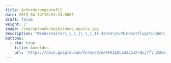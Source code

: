 ```yaml
---
title: Anforderungsprofil
date: 2019-04-14T10:51:24.000Z
draft: false
weight: 2
image: /img/uploads/ausbildung_aquila.jpg
description: "Mindestalter\_\_\_|\_\_\_15 Jahre\n\nMindestflugstunden\_\_\_|\_\_\_45 Stunden\n\nKosten\_\_\_|\_\_\_CHF 18'000.– bis 22'000.–\n\nAusbildungsdauer\_\_\_|\_\_\_ca. 1.5 Jahre\n\nGesundheit\_\_\_|\_\_\_Medical Class 2"
buttons:
  - cta: true
    title: Anmelden
    url: 'https://docs.google.com/forms/d/e/1FAIpQLSd3JpxXrOxj7fl_Zm0az8h-jQsAsB1TOEE2-HsOPYoi29qRUw/viewform'
---
```


